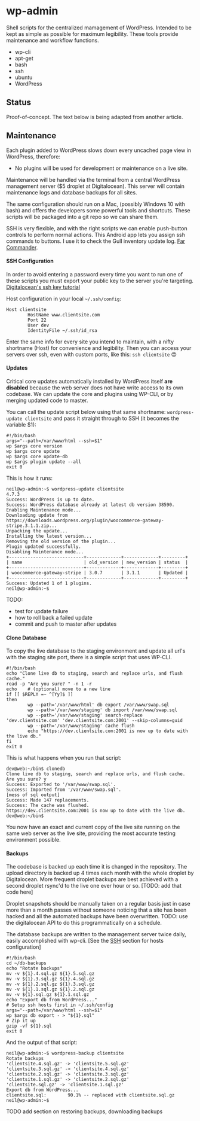# wp-admin

Shell scripts for the centralized mamagement of WordPress. Intended to be kept as simple as possible for maximum legibility. These tools provide maintenance and workflow functions.

* wp-cli
* apt-get
* bash
* ssh
* ubuntu
* WordPress

## Status

Proof-of-concept. The text below is being adapted from another article.

## <a name="maintenance"></a> Maintenance

Each plugin added to WordPress slows down every uncached page view in WordPress, therefore:

* No plugins will be used for development or maintenance on a live site.

Maintenance will be handled via the terminal from a central WordPress management server ($5 droplet at Digitalocean). This server will contain maintenance logs and database backups for all sites.

The same configuration should run on a Mac, (possibly Windows 10 with bash) and offers the developers some powerful tools and shortcuts. These scripts will be packaged into a git repo so we can share them.

SSH is very flexible, and with the right scripts we can enable push-button controls to perform normal actions. This Android app lets you assign ssh commands to buttons. I use it to check the Gull inventory update log. [Far Commander](https://play.google.com/store/apps/details?id=com.far.sshcommander).


#### <a name="ssh"></a> SSH Configuration

In order to avoid entering a password every time you want to run one of these scripts you must export your public key to the server you're targeting. [Digitalocean's ssh key tutorial](https://www.digitalocean.com/community/tutorials/how-to-set-up-ssh-keys--2)

Host configuration in your local `~/.ssh/config`:

```
Host clientsite
        HostName www.clientsite.com
        Port 22
        User dev
        IdentityFile ~/.ssh/id_rsa
```
Enter the same info for every site you intend to maintain, with a nifty shortname (Host) for convenience and legibility. Then you can access your servers over ssh, even with custom ports, like this: `ssh clientsite` 😍


#### <a name="updates"></a> Updates

Critical core updates automatically installed by WordPress itself **are disabled** because the web server does not have write access to its own codebase. We can update the core and plugins using WP-CLI, or by merging updated code to master.

You can call the update script below using that same shortname: `wordpress-update clientsite` and pass it straight through to SSH (it becomes the variable $1):
```
#!/bin/bash
args="--path=/var/www/html --ssh=$1"
wp $args core version
wp $args core update
wp $args core update-db
wp $args plugin update --all
exit 0
```

This is how it runs:

```
neil@wp-admin:~$ wordpress-update clientsite
4.7.3
Success: WordPress is up to date.
Success: WordPress database already at latest db version 38590.
Enabling Maintenance mode...
Downloading update from https://downloads.wordpress.org/plugin/woocommerce-gateway-stripe.3.1.1.zip...
Unpacking the update...
Installing the latest version...
Removing the old version of the plugin...
Plugin updated successfully.
Disabling Maintenance mode...
+----------------------------+-------------+-------------+---------+
| name                       | old_version | new_version | status  |
+----------------------------+-------------+-------------+---------+
| woocommerce-gateway-stripe | 3.0.7       | 3.1.1       | Updated |
+----------------------------+-------------+-------------+---------+
Success: Updated 1 of 1 plugins.
neil@wp-admin:~$
```

TODO:
* test for update failure
* how to roll back a failed update
* commit and push to master after updates


#### <a name="clone"></a> Clone Database

To copy the live database to the staging environment and update all url's with the staging site port, there is a simple script that uses WP-CLI. 

```
#!/bin/bash
echo "Clone live db to staging, search and replace urls, and flush cache."
read -p "Are you sure? " -n 1 -r
echo    # (optional) move to a new line
if [[ $REPLY =~ ^[Yy]$ ]]
then
        wp --path='/var/www/html' db export /var/www/swap.sql
        wp --path='/var/www/staging' db import /var/www/swap.sql
        wp --path='/var/www/staging' search-replace 'dev.clientsite.com' 'dev.clientsite.com:2001' --skip-columns=guid
        wp --path='/var/www/staging' cache flush
        echo "https://dev.clientsite.com:2001 is now up to date with the live db."
fi
exit 0
```

This is what happens when you run that script:

```
dev@web:~/bin$ clonedb
Clone live db to staging, search and replace urls, and flush cache.
Are you sure? y
Success: Exported to '/var/www/swap.sql'.
Success: Imported from '/var/www/swap.sql'.
[mess of sql output]
Success: Made 147 replacements.
Success: The cache was flushed.
https://dev.clientsite.com:2001 is now up to date with the live db.
dev@web:~/bin$
```

You now have an exact and current copy of the live site running on the same web server as the live site, providing the most accurate testing environment possible.


#### <a name="backups"></a> Backups

The codebase is backed up each time it is changed in the repository. The upload directory is backed up 4 times each month with the whole droplet by Digitalocean. More frequent droplet backups are best achieved with a second droplet rsync'd to the live one ever hour or so. [TODO: add that code here]

Droplet snapshots should be manually taken on a regular basis just in case more than a month passes without someone noticing that a site has been hacked and all the automated backups have been overwritten. TODO: use the digitalocean API to do this programmatically on a schedule.

The database backups are written to the management server twice daily​, easily accomplished with wp-cli. [See the [SSH](#ssh) section for hosts configuration]

```
#!/bin/bash
cd ~/db-backups
echo "Rotate backups"
mv -v ${1}.4.sql.gz ${1}.5.sql.gz
mv -v ${1}.3.sql.gz ${1}.4.sql.gz
mv -v ${1}.2.sql.gz ${1}.3.sql.gz
mv -v ${1}.1.sql.gz ${1}.2.sql.gz
mv -v ${1}.sql.gz ${1}.1.sql.gz
echo "Export db from WordPress..."
# Setup ssh hosts first in ~/.ssh/config
args="--path=/var/www/html --ssh=$1"
wp $args db export - > "${1}.sql"
# Zip it up
gzip -vf ${1}.sql
exit 0
```

And the output of that script:
```
neil@wp-admin:~$ wordpress-backup clientsite
Rotate backups
'clientsite.4.sql.gz' -> 'clientsite.5.sql.gz'
'clientsite.3.sql.gz' -> 'clientsite.4.sql.gz'
'clientsite.2.sql.gz' -> 'clientsite.3.sql.gz'
'clientsite.1.sql.gz' -> 'clientsite.2.sql.gz'
'clientsite.sql.gz' -> 'clientsite.1.sql.gz'
Export db from WordPress...
clientsite.sql:        90.1% -- replaced with clientsite.sql.gz
neil@wp-admin:~$
```

TODO add section on restoring backups, downloading backups

